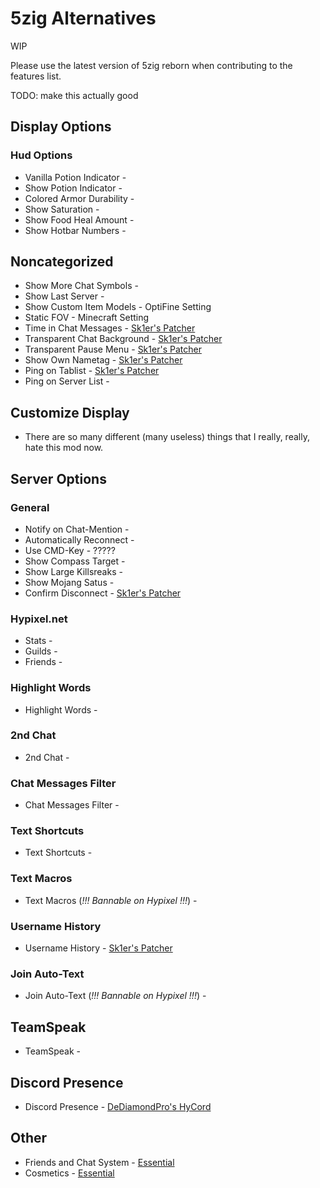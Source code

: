 # 5zig Alternatives

WIP

Please use the latest version of 5zig reborn when contributing to the features list.

TODO: make this actually good

## Display Options

### Hud Options

- Vanilla Potion Indicator -
- Show Potion Indicator -
- Colored Armor Durability -
- Show Saturation -
- Show Food Heal Amount -
- Show Hotbar Numbers -

## Noncategorized

- Show More Chat Symbols -
- Show Last Server -
- Show Custom Item Models - OptiFine Setting
- Static FOV - Minecraft Setting
- Time in Chat Messages - [Sk1er's Patcher](https://sk1er.club/mods/patcher)
- Transparent Chat Background - [Sk1er's Patcher](https://sk1er.club/mods/patcher)
- Transparent Pause Menu - [Sk1er's Patcher](https://sk1er.club/mods/patcher)
- Show Own Nametag - [Sk1er's Patcher](https://sk1er.club/mods/patcher)
- Ping on Tablist - [Sk1er's Patcher](https://sk1er.club/mods/patcher)
- Ping on Server List -

## Customize Display

- There are so many different (many useless) things that I really, really, hate this mod now.

## Server Options

### General

- Notify on Chat-Mention -
- Automatically Reconnect -
- Use CMD-Key - ?????
- Show Compass Target -
- Show Large Killsreaks -
- Show Mojang Satus -
- Confirm Disconnect - [Sk1er's Patcher](https://sk1er.club/mods/patcher)

### Hypixel.net

- Stats -
- Guilds -
- Friends -

### Highlight Words

- Highlight Words -

### 2nd Chat

- 2nd Chat -

### Chat Messages Filter

- Chat Messages Filter -

### Text Shortcuts

- Text Shortcuts -

### Text Macros

- Text Macros (*!!! Bannable on Hypixel !!!*) - 

### Username History

- Username History - [Sk1er's Patcher](https://sk1er.club/mods/patcher)

### Join Auto-Text

- Join Auto-Text (*!!! Bannable on Hypixel !!!*) -

## TeamSpeak

- TeamSpeak - 

## Discord Presence

- Discord Presence - [DeDiamondPro's HyCord](https://github.com/DeDiamondPro/HyCord/releases/latest)

## Other

- Friends and Chat System - [Essential](https://essential.gg)
- Cosmetics - [Essential](https://essential.gg)
